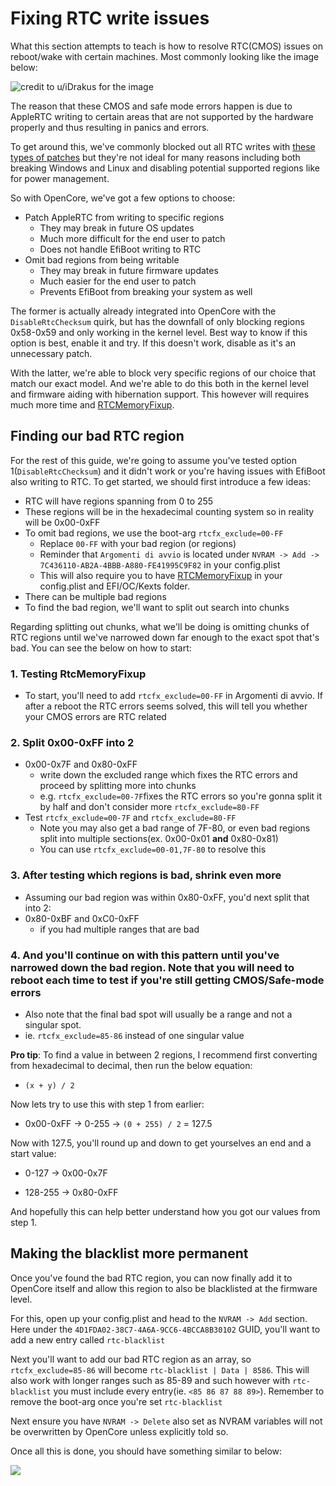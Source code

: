 # Fixing RTC write issues

What this section attempts to teach is how to resolve RTC(CMOS) issues on reboot/wake with certain machines. Most commonly looking like the image below:

![credit to u/iDrakus for the image](../images/post-install/rtc-md/cmos-error.png)

The reason that these CMOS and safe mode errors happen is due to AppleRTC writing to certain areas that are not supported by the hardware properly and thus resulting in panics and errors.

To get around this, we've commonly blocked out all RTC writes with [these types of patches](https://github.com/RehabMan/HP-ProBook-4x30s-DSDT-Patch/blob/master/config_parts/config_master.plist#L291L296) but they're not ideal for many reasons including both breaking Windows and Linux and disabling potential supported regions like for power management.

So with OpenCore, we've got a few options to choose:

* Patch AppleRTC from writing to specific regions
  * They may break in future OS updates
  * Much more difficult for the end user to patch
  * Does not handle EfiBoot writing to RTC
* Omit bad regions from being writable
  * They may break in future firmware updates
  * Much easier for the end user to patch
  * Prevents EfiBoot from breaking your system as well

The former is actually already integrated into OpenCore with the `DisableRtcChecksum` quirk, but has the downfall of only blocking regions 0x58-0x59 and only working in the kernel level. Best way to know if this option is best, enable it and try. If this doesn't work, disable as it's an unnecessary patch.

With the latter, we're able to block very specific regions of our choice that match our exact model. And we're able to do this both in the kernel level and firmware aiding with hibernation support. This however will requires much more time and [RTCMemoryFixup](https://github.com/acidanthera/RTCMemoryFixup/releases/tag/1.0.6).

## Finding our bad RTC region

For the rest of this guide, we're going to assume you've tested option 1(`DisableRtcChecksum`) and it didn't work or you're having issues with EfiBoot also writing to RTC. To get started, we should first introduce a few ideas:

* RTC will have regions spanning from 0 to 255
* These regions will be in the hexadecimal counting system so in reality will be 0x00-0xFF
* To omit bad regions, we use the boot-arg `rtcfx_exclude=00-FF`
  * Replace `00-FF` with your bad region (or regions)
  * Reminder that `Argomenti di avvio` is located under `NVRAM -> Add -> 7C436110-AB2A-4BBB-A880-FE41995C9F82` in your config.plist
  * This will also require you to have [RTCMemoryFixup](https://github.com/acidanthera/RTCMemoryFixup/releases/tag/1.0.6) in your config.plist and EFI/OC/Kexts folder.
* There can be multiple bad regions
* To find the bad region, we'll want to split out search into chunks

Regarding splitting out chunks, what we'll be doing is omitting chunks of RTC regions until we've narrowed down far enough to the exact spot that's bad. You can see the below on how to start:

### 1. Testing RtcMemoryFixup

* To start, you'll need to add `rtcfx_exclude=00-FF` in Argomenti di avvio. If after a reboot the RTC errors seems solved, this will tell you whether your CMOS errors are RTC related

### 2. Split 0x00-0xFF into 2

* 0x00-0x7F and 0x80-0xFF
  * write down the excluded range which fixes the RTC errors and proceed by splitting more into chunks
  * e.g. `rtcfx_exclude=00-7F`fixes the RTC errors so you're gonna split it by half and don't consider more `rtcfx_exclude=80-FF`
* Test `rtcfx_exclude=00-7F` and `rtcfx_exclude=80-FF`
  * Note you may also get a bad range of 7F-80, or even bad regions split into multiple sections(ex. 0x00-0x01 **and** 0x80-0x81)
  * You can use `rtcfx_exclude=00-01,7F-80` to resolve this

### 3. After testing which regions is bad, shrink even more

* Assuming our bad region was within 0x80-0xFF, you'd next split that into 2:
* 0x80-0xBF and 0xC0-0xFF
  * if you had multiple ranges that are bad

### 4. And you'll continue on with this pattern until you've narrowed down the bad region. Note that you will need to reboot each time to test if you're still getting CMOS/Safe-mode errors

* Also note that the final bad spot will usually be a range and not a singular spot.
* ie. `rtcfx_exclude=85-86` instead of one singular value

**Pro tip**: To find a value in between 2 regions, I recommend first converting from hexadecimal to decimal, then run the below equation:

* `(x + y) / 2`

Now lets try to use this with step 1 from earlier:

* 0x00-0xFF -> 0-255 -> `(0 + 255) / 2` = 127.5

Now with 127.5, you'll round up and down to get yourselves an end and a start value:

* 0-127 -> 0x00-0x7F

* 128-255 -> 0x80-0xFF

And hopefully this can help better understand how you got our values from step 1.

## Making the blacklist more permanent

Once you've found the bad RTC region, you can now finally add it to OpenCore itself and allow this region to also be blacklisted at the firmware level.

For this, open up your config.plist and head to the `NVRAM -> Add` section. Here under the `4D1FDA02-38C7-4A6A-9CC6-4BCCA8B30102` GUID, you'll want to add a new entry called `rtc-blacklist`

Next you'll want to add our bad RTC region as an array, so `rtcfx_exclude=85-86` will become `rtc-blacklist | Data | 8586`. This will also work with longer ranges such as 85-89 and such however with `rtc-blacklist` you must include every entry(ie. `<85 86 87 88 89>`). Remember to remove the boot-arg once you're set `rtc-blacklist`

Next ensure you have `NVRAM -> Delete` also set as NVRAM variables will not be overwritten by OpenCore unless explicitly told so.

Once all this is done, you should have something similar to below:

![](../images/post-install/rtc-md/rtc-blacklist.png)
